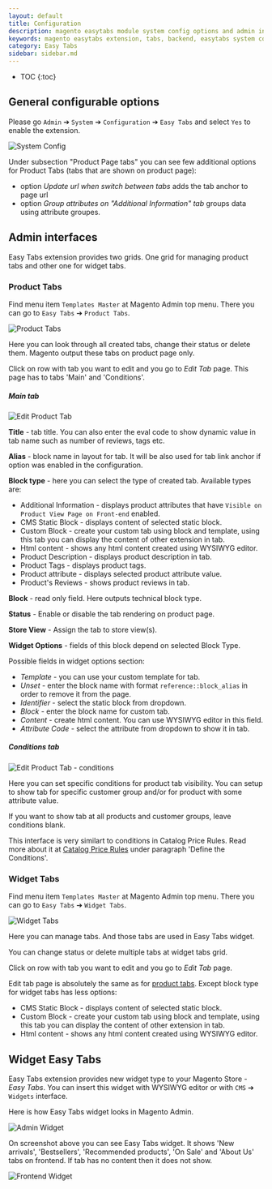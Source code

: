 ```yaml
---
layout: default
title: Configuration
description: magento easytabs module system config options and admin interface
keywords: magento easytabs extension, tabs, backend, easytabs system config
category: Easy Tabs
sidebar: sidebar.md
---
```


* TOC
{:toc}

## General configurable options

Please go `Admin` ➔ `System` ➔ `Configuration` ➔ `Easy Tabs` and select `Yes`
to enable the extension.

![System Config](/images/m1/extensions/easytabs/system-config.png)

Under subsection "Product Page tabs" you can see few additional options for
Product Tabs (tabs that are shown on product page):

 *  option _Update url when switch between tabs_ adds the tab anchor to page
    url
 *  option _Group attributes on "Additional Information" tab_ groups data
    using attribute groupes.

## Admin interfaces

Easy Tabs extension provides two grids. One grid for managing product tabs and
other one for widget tabs.

### Product Tabs

Find menu item `Templates Master` at Magento Admin top menu. There you can go
to `Easy Tabs` ➔ `Product Tabs`.

![Product Tabs](/images/m1/extensions/easytabs/admin-product-tabs.png)

Here you can look through all created tabs, change their status or delete them.
Magento output these tabs on product page only.

Click on row with tab you want to edit and you go to _Edit Tab_ page. This page
has to tabs 'Main' and 'Conditions'.

##### Main tab

![Edit Product Tab](/images/m1/extensions/easytabs/edit-form.png)

**Title** - tab title. You can also enter the eval code to show dynamic value
in tab name such as number of reviews, tags etc.

**Alias** - block name in layout for tab. It will be also used for tab link
anchor if option was enabled in the configuration.

**Block type** - here you can select the type of created tab. Available types
are:

 -  Additional Information - displays product attributes that have `Visible on
    Product View Page on Front-end` enabled.
 -  CMS Static Block - displays content of selected static block.
 -  Custom Block - create your custom tab using block and template, using this
    tab you can display the content of other extension in tab.
 -  Html content - shows any html content created using WYSIWYG editor.
 -  Product Description - displays product description in tab.
 -  Product Tags - displays product tags.
 -  Product attribute - displays selected product attribute value.
 -  Product's Reviews - shows product reviews in tab.

**Block** - read only field. Here outputs technical block type.

**Status** - Enable or disable the tab rendering on product page.

**Store View** - Assign the tab to store view(s).

**Widget Options** - fields of this block depend on selected Block Type. 

Possible fields in widget options section:

 -  _Template_ - you can use your custom template for tab.
 -  _Unset_ - enter the block name with format `reference::block_alias` in
    order to remove it from the page.
 -  _Identifier_ - select the static block from dropdown.
 -  _Block_ - enter the block name for custom tab.
 -  _Content_ - create html content. You can use WYSIWYG editor in this field.
 -  _Attribute Code_ - select the attribute from dropdown to show it in tab.

##### Conditions tab

![Edit Product Tab - conditions](/images/m1/extensions/easytabs/edit-form-conditions.png)

Here you can set specific conditions for product tab visibility. You can setup
to show tab for specific customer group and/or for product with some attribute
value.

If you want to show tab at all products and customer groups, leave conditions
blank.

This interface is very similart to conditions in Catalog Price Rules. Read
more about it at [Catalog Price Rules](http://docs.magento.com/m1/ce/user_guide/marketing/price-rules-catalog.html) under paragraph
'Define the Conditions'.

### Widget Tabs

Find menu item `Templates Master` at Magento Admin top menu. There you can go
to `Easy Tabs` ➔ `Widget Tabs`.

![Widget Tabs](/images/m1/extensions/easytabs/admin-widget-tabs.png)

Here you can manage tabs. And those tabs are used in Easy Tabs widget.

You can change status or delete multiple tabs at widget tabs grid.

Click on row with tab you want to edit and you go to _Edit Tab_ page.

Edit tab page is absolutely the same as for [product tabs](#product-tabs).
Except block type for widget tabs has less options:

 -  CMS Static Block - displays content of selected static block.
 -  Custom Block - create your custom tab using block and template, using this
    tab you can display the content of other extension in tab.
 -  Html content - shows any html content created using WYSIWYG editor.

## Widget Easy Tabs

Easy Tabs extension provides new widget type to your Magento Store -
_Easy Tabs_. You can insert this widget with WYSIWYG editor or with 
`CMS` ➔ `Widgets` interface.

Here is how Easy Tabs widget looks in Magento Admin.

![Admin Widget](/images/m1/extensions/easytabs/admin-widget.png)

On screenshot above you can see Easy Tabs widget. It shows 'New arrivals',
'Bestsellers', 'Recommended products', 'On Sale' and 'About Us' tabs on frontend. If tab has no content then it does not show.

![Frontend Widget](/images/m1/extensions/easytabs/frontend-widget.png)